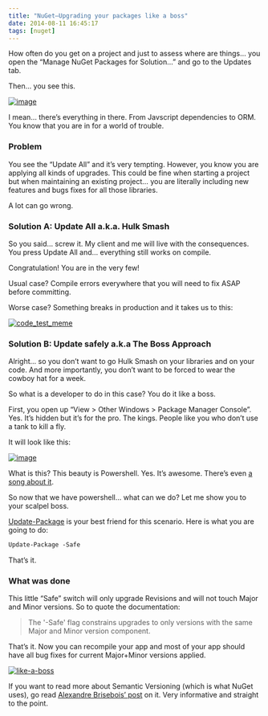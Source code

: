 ```yaml
---
title: "NuGet–Upgrading your packages like a boss"
date: 2014-08-11 16:45:17
tags: [nuget]
---
```


How often do you get on a project and just to assess where are things… you open the “Manage NuGet Packages for Solution…” and go to the Updates tab.

Then… you see this.

[![image](http://blog.decayingcode.com/posts/files/010e108a-8c5d-446e-8236-d66baf5127fd.png "image")](http://blog.decayingcode.com/posts/files/b2c1e487-3473-478f-8171-4ceaa527de12.png)

I mean… there’s everything in there. From Javscript dependencies to ORM. You know that you are in for a world of trouble.

### Problem

You see the “Update All” and it’s very tempting. However, you know you are applying all kinds of upgrades. This could be fine when starting a project but when maintaining an existing project… you are literally including new features and bugs fixes for all those libraries.

A lot can go wrong. 

### Solution A: Update All a.k.a. Hulk Smash

So you said… screw it. My client and me will live with the consequences. You press Update All and… everything still works on compile.

Congratulation! You are in the very few! 

Usual case? Compile errors everywhere that you will need to fix ASAP before committing. 

Worse case? Something breaks in production and it takes us to this:

[![code_test_meme](http://blog.decayingcode.com/posts/files/cfd8e201-b3b0-48f0-8b82-affdf6e9ad54.jpg "code_test_meme")](http://blog.decayingcode.com/posts/files/e14f87dd-fcdc-4e56-bfd1-833918233790.jpg)

### Solution B: Update safely a.k.a The Boss Approach 

Alright… so you don’t want to go Hulk Smash on your libraries and on your code. And more importantly, you don’t want to be forced to wear the cowboy hat for a week.

So what is a developer to do in this case? You do it like a boss.

First, you open up “View &gt; Other Windows &gt; Package Manager Console”. Yes. It’s hidden but it’s for the pro. The kings. People like you who don’t use a tank to kill a fly.

It will look like this: 

[![image](http://blog.decayingcode.com/posts/files/3858e876-2a72-4b15-8a82-d20f8f5bc5fb.png "image")](http://blog.decayingcode.com/posts/files/b1525815-df40-4567-b016-b01b8588dc74.png)

What is this? This beauty is Powershell. Yes. It’s awesome. There’s even [a song about it](https://www.youtube.com/watch?v=Z42M8GT4lSc). 

So now that we have powershell… what can we do? Let me show you to your scalpel boss. 

[Update-Package](http://docs.nuget.org/docs/reference/package-manager-console-powershell-reference#Update-Package) is your best friend for this scenario. Here is what you are going to do:

```ps
Update-Package -Safe
```

That’s it.

### What was done

This little “Safe” switch will only upgrade Revisions and will not touch Major and Minor versions. So to quote the documentation:

> The '-Safe' flag constrains upgrades to only versions with the same Major and Minor version component.

That’s it. Now you can recompile your app and most of your app should have all bug fixes for current Major+Minor versions applied.

[![like-a-boss](http://blog.decayingcode.com/posts/files/4c5dc1e5-8454-4f8e-b328-4fe70c0ba56f.jpg "like-a-boss")](http://blog.decayingcode.com/posts/files/29bc51b6-92bb-4647-b51f-776d96fad2bd.jpg)

If you want to read more about Semantic Versioning (which is what NuGet uses), go read [Alexandre Brisebois’ post](http://alexandrebrisebois.wordpress.com/2014/08/11/how-do-you-version-packages/) on it. Very informative and straight to the point.